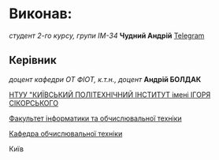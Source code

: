 
# Виконав:

*студент 2-го курсу, групи ІМ-34* <span padding-right:5em></span> **Чудний Андрій** [Telegram](https://t.me/sojalenie)

## Керівник

*доцент кафедри ОТ ФІОТ, к.т.н., доцент* <span padding-right:5em></span> **Андрій БОЛДАК** 

[НТУУ "КИЇВСЬКИЙ ПОЛІТЕХНІЧНИЙ ІНСТИТУТ імені ІГОРЯ СІКОРСЬКОГО](https://kpi.ua/)

[Факультет інформатики та обчислювальної техніки](https://fiot.kpi.ua/)

[Кафедра обчислювальної техніки](https://comsys.kpi.ua/)

Київ

